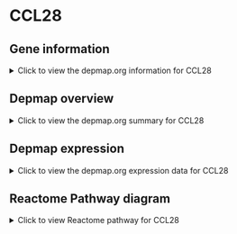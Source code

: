 <h1>CCL28</h1>

<h2>Gene information</h2>
<details>
  <summary>Click to view the depmap.org information for CCL28</summary>
  <iframe src="https://depmap.org/portal/gene/CCL28?tab=about" style="border:none;width:100%;height:800px"></iframe>
</details>

<h2>Depmap overview</h2>
<details>
  <summary>Click to view the depmap.org summary for CCL28</summary>
  <iframe src="https://depmap.org/portal/gene/CCL28?tab=overview" style="border:none;width:100%;height:800px"></iframe>
</details>

<h2>Depmap expression</h2>
<details>
  <summary>Click to view the depmap.org expression data for CCL28</summary>
  <iframe src="https://depmap.org/portal/gene/CCL28?tab=characterization" style="border:none;width:100%;height:800px"></iframe>
</details>



<h2>Reactome Pathway diagram</h2>
<details>
  <summary>Click to view Reactome pathway for CCL28</summary>
  <p>G alpha (i) signalling events</p>
  <iframe src="https://reactome.org/PathwayBrowser/#/R-HSA-418594" style="border:none;width:100%;height:800px"></iframe>
</details>



